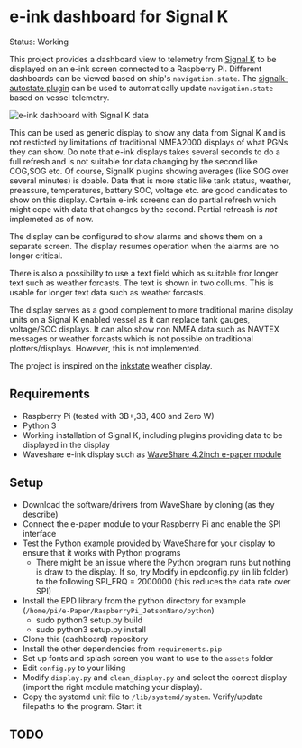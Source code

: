 e-ink dashboard for Signal K
============================

Status: Working

This project provides a dashboard view to telemetry from [Signal K](http://signalk.org/) to be displayed on an e-ink screen connected to a Raspberry Pi. Different dashboards can be viewed based on ship's `navigation.state`. The [signalk-autostate plugin](https://github.com/meri-imperiumi/signalk-autostate) can be used to automatically update `navigation.state` based on vessel telemetry.

![e-ink dashboard with Signal K data](https://live.staticflickr.com/65535/48726248553_6de2d37127_c_d.jpg)


This can be used as generic display to show any data from Signal K and is not resticted by limitations of traditional NMEA2000 displays of what PGNs they can show.
Do note that e-ink displays takes several seconds to do a full refresh and is not suitable for data changing by the second like COG,SOG etc.
Of course, SignalK plugins showing averages (like SOG over several minutes) is doable. Data that is more static like tank status, weather, preassure, temperatures, battery SOC, voltage etc. are good candidates to show on this display.
Certain e-ink screens can do partial refresh which might cope with data that changes by the second. Partial refreash is _not_ implemeted as of now.

The display can be configured to show alarms and shows them on a separate screen.
The display resumes operation when the alarms are no longer critical. 

There is also a possibility to use a text field which as suitable fror longer text such as weather forcasts. The text is shown in two collums. This is usable 
for longer text data such as weather forcasts.

The display serves as a good complement to more traditional marine display units on a Signal K enabled vessel as it can replace tank gauges, voltage/SOC displays.
It can also show non NMEA data such as NAVTEX messages or weather forcasts which is not possible on traditional plotters/displays. However, this is not implemented.

The project is inspired on the [inkstate](https://github.com/yawkat/inkstate) weather display.

## Requirements

* Raspberry Pi (tested with 3B+,3B, 400 and Zero W)
* Python 3
* Working installation of Signal K, including plugins providing data to be displayed in the display
* Waveshare e-ink display such as [WaveShare 4.2inch e-paper module](https://www.waveshare.com/wiki/4.2inch_e-Paper_Module)

## Setup

* Download the software/drivers from WaveShare by cloning (as they describe)
* Connect the e-paper module to your Raspberry Pi and enable the SPI interface
* Test the Python example provided by WaveShare for your display to ensure that it works with Python programs 
	- There might be an issue where the Python program runs but nothing is draw to the display. If so, try
	Modify in epdconfig.py (in lib folder) to the following SPI_FRQ = 2000000 (this reduces the data rate over SPI)
* Install the EPD library from the python directory for example (`/home/pi/e-Paper/RaspberryPi_JetsonNano/python`)
	- sudo python3 setup.py build
	- sudo python3 setup.py install
* Clone this (dashboard) repository
* Install the other dependencies from `requirements.pip`
* Set up fonts and splash screen you want to use to the `assets` folder
* Edit `config.py` to your liking
* Modify `display.py` and `clean_display.py` and select the correct display (import the right module matching your display).
* Copy the systemd unit file to `/lib/systemd/system`. Verify/update filepaths to the program. Start it

## TODO

